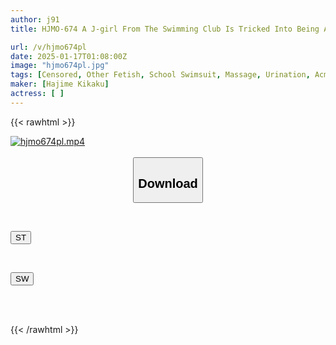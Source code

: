 ```yaml
---
author: j91
title: HJMO-674 A J-girl From The Swimming Club Is Tricked Into Being A Monitor For A Sports Chiropractic Treatment! Will She Be Able To Have Sex If She Is Massaged And Made To Climax With Her Nipples Twisted While Still In Her Competitive Swimsuit? She Is So Trembling With Convulsions That She Loses Her Mind And Has Creampie Sex!

url: /v/hjmo674pl
date: 2025-01-17T01:08:00Z
image: "hjmo674pl.jpg"
tags: [Censored, Other Fetish, School Swimsuit, Massage, Urination, Acme · Orgasm	]
maker: [Hajime Kikaku]
actress: [ ]
---
```



{{< rawhtml >}}

<div class="video" data-videoid="6Q40xYGdjAs9BvV">
    <a href="javascript:;">
        <img src="/v/hjmo674pl/hjmo674pl.jpg" width="WIDTH" height="HEIGHT" alt="hjmo674pl.mp4" loading="lazy">
    </a>
</div>

<script type="text/javascript" src="https://j91.asia/asset/on-demand-st.js"></script>

<br>
  <link rel="stylesheet" href="https://j91.asia/asset/bs5.css">
  
  <center>
  <button class="btn btn-primary" type="button" data-bs-toggle="collapse" data-bs-target=".multi-collapse" aria-expanded="false" aria-controls="multiCollapseExample1 multiCollapseExample2"><h2>Download</h2></button></center>
</p>
<div class="row">
  <div class="col">
    <div class="collapse multi-collapse" id="multiCollapseExample1">
      <div class="card card-body">
	      	      <br>
<div class="buttons">  
<p><a href="/v/hjmo674pl/st.html" target="_blank"><button class="btn-hover color-3"><i class="fa fa-download"></i> ST</button></a></p></div>
    </div>
  </div>
</div>
  <div class="col">
    <div class="collapse multi-collapse" id="multiCollapseExample2">
      <div class="card card-body">
	      <br>
<div class="buttons">
<p><a href="/v/hjmo674pl/sw.html" target="_blank"><button class="btn-hover color-2"><i class="fa fa-download"></i> SW</button></a></p></div>
<br><br>
      </div>
    </div>
  </div>
</div>

{{< /rawhtml >}}